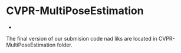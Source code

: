 # CVPR-MultiPoseEstimation
-
The final version of our submision code nad liks are located in CVPR-MultiPoseEstimation folder.
